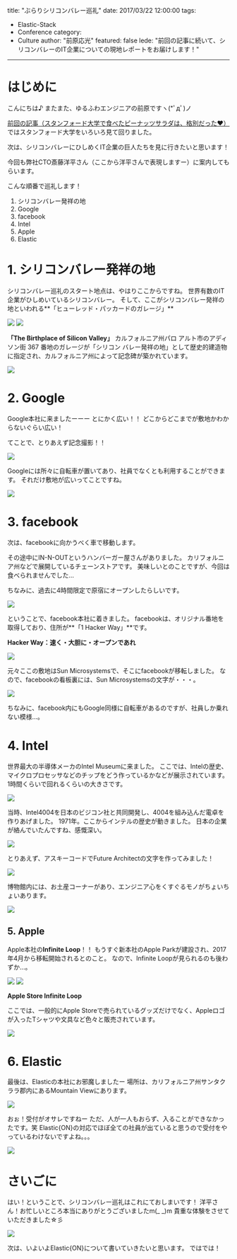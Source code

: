 title: "ぶらりシリコンバレー巡礼"
date: 2017/03/22 12:00:00
tags:
  - Elastic-Stack
  - Conference
category:
  - Culture
author: "前原応光"
featured: false
lede: "前回の記事に続いて、シリコンバレーのIT企業についての現地レポートをお届けします！"
---

# はじめに

こんにちは♪
またまた、ゆるふわエンジニアの前原ですヽ(*ﾟдﾟ)ノ

[前回の記事（スタンフォード大学で食べたピーナッツサラダは、格別だった♥）](/articles/20170321/)ではスタンフォード大学をいろいろ見て回りました。

次は、シリコンバレーにひしめくIT企業の巨人たちを見に行きたいと思います！

今回も弊社CTO斎藤洋平さん（ここから洋平さんで表現しますー）に案内してもらいます。

こんな順番で巡礼します！

  1. シリコンバレー発祥の地
  2. Google
  3. facebook
  4. Intel
  5. Apple
  6. Elastic


# 1. シリコンバレー発祥の地

シリコンバレー巡礼のスタート地点は、やはりここからですね。
世界有数のIT企業がひしめいているシリコンバレー。
そして、ここがシリコンバレー発祥の地といわれる**「ヒューレッド・パッカードのガレージ」**

<img src="/images/20170322/photo_20170322_01.jpeg">

<img src="/images/20170322/photo_20170322_02.jpeg">

**「The Birthplace of Silicon Valley」**
カルフォルニア州パロ アルト市のアディソン街 367 番地のガレージが「シリコン バレー発祥の地」として歴史的建造物に指定され、カルフォルニア州によって記念碑が築かれています。

<img src="/images/20170322/photo_20170322_03.jpeg">

# 2. Google

Google本社に来ましたーーー
とにかく広い！！
どこからどこまでが敷地かわからないぐらい広い！

てことで、とりあえず記念撮影！！

<img src="/images/20170322/photo_20170322_04.jpeg">

Googleには所々に自転車が置いてあり、社員でなくとも利用することができます。
それだけ敷地が広いってことですね。

<img src="/images/20170322/photo_20170322_05.jpeg">

# 3. facebook

次は、facebookに向かうべく車で移動します。

その途中にIN-N-OUTというハンバーガー屋さんがありました。
カリフォルニア州などで展開しているチェーンストアです。
美味しいとのことですが、今回は食べられませんでした...

ちなみに、過去に4時間限定で原宿にオープンしたらしいです。

<img src="/images/20170322/photo_20170322_06.jpeg">

ということで、facebook本社に着きました。
facebookは、オリジナル番地を取得しており、住所が**「1 Hacker Way」**です。

**Hacker Way：速く・大胆に・オープンであれ**

<img src="/images/20170322/photo_20170322_07.jpeg">

元々ここの敷地はSun Microsystemsで、そこにfacebookが移転しました。
なので、facebookの看板裏には、Sun Microsystemsの文字が・・・。

<img src="/images/20170322/photo_20170322_08.jpeg">

ちなみに、facebook内にもGoogle同様に自転車があるのですが、社員しか乗れない模様...。

# 4. Intel

世界最大の半導体メーカのIntel Museumに来ました。
ここでは、Intelの歴史、マイクロプロセッサなどのチップをどう作っているかなどが展示されています。
1時間くらいで回れるくらいの大きさです。

<img src="/images/20170322/photo_20170322_09.jpeg">

当時、Intel4004を日本のビジコン社と共同開発し、4004を組み込んだ電卓を作りあげました。
1971年。ここからインテルの歴史が動きました。
日本の企業が絡んでいたんですね、感慨深い。

<img src="/images/20170322/photo_20170322_10.jpeg">

とりあえず、アスキーコードでFuture Architectの文字を作ってみました！

<img src="/images/20170322/photo_20170322_11.jpeg">

博物館内には、お土産コーナーがあり、エンジニア心をくすぐるモノがちょいちょいあります。

<img src="/images/20170322/photo_20170322_12.jpeg">

## 5. Apple

Apple本社の**Infinite Loop**！！
もうすぐ新本社のApple Parkが建設され、2017年4月から移転開始されるとのこと。
なので、Infinite Loopが見られるのも後わずか...。

<img src="/images/20170322/photo_20170322_13.jpeg">

<img src="/images/20170322/photo_20170322_14.jpeg">

**Apple Store Infinite Loop**

ここでは、一般的にApple Storeで売られているグッズだけでなく、Appleロゴが入ったTシャツや文具など色々と販売されています。

<img src="/images/20170322/photo_20170322_15.jpeg">


# 6. Elastic

最後は、Elasticの本社にお邪魔しましたー
場所は、カリフォルニア州サンタクララ郡内にあるMountain Viewにあります。

<img src="/images/20170322/photo_20170322_16.jpeg">

おぉ！受付がオサレですねー
ただ、人が一人もおらず、入ることができなかったです。笑
Elastic{ON}の対応でほぼ全ての社員が出ていると思うので受付をやっているわけないですよね。。。

<img src="/images/20170322/photo_20170322_17.jpeg">

# さいごに

はい！ということで、シリコンバレー巡礼はこれにておしまいです！
洋平さん！お忙しいところ本当にありがとうございましたm(_ _)m
貴重な体験をさせていただきました☆彡

<img src="/images/20170322/photo_20170322_18.jpeg">

次は、いよいよElastic{ON}について書いていきたいと思います。
ではでは！
